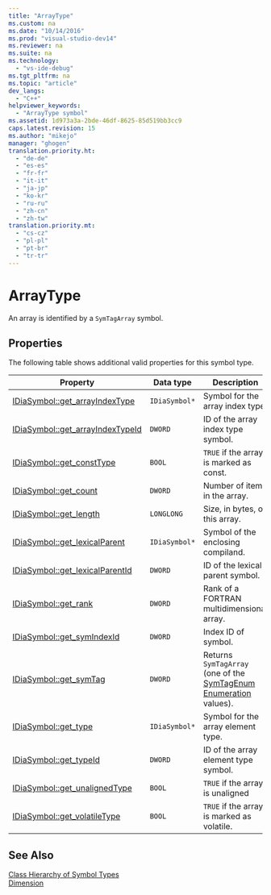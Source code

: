 ```yaml
---
title: "ArrayType"
ms.custom: na
ms.date: "10/14/2016"
ms.prod: "visual-studio-dev14"
ms.reviewer: na
ms.suite: na
ms.technology: 
  - "vs-ide-debug"
ms.tgt_pltfrm: na
ms.topic: "article"
dev_langs: 
  - "C++"
helpviewer_keywords: 
  - "ArrayType symbol"
ms.assetid: 1d973a3a-2bde-46df-8625-85d519bb3cc9
caps.latest.revision: 15
ms.author: "mikejo"
manager: "ghogen"
translation.priority.ht: 
  - "de-de"
  - "es-es"
  - "fr-fr"
  - "it-it"
  - "ja-jp"
  - "ko-kr"
  - "ru-ru"
  - "zh-cn"
  - "zh-tw"
translation.priority.mt: 
  - "cs-cz"
  - "pl-pl"
  - "pt-br"
  - "tr-tr"
---
```

# ArrayType
An array is identified by a `SymTagArray` symbol.  
  
## Properties  
 The following table shows additional valid properties for this symbol type.  
  
|Property|Data type|Description|  
|--------------|---------------|-----------------|  
|[IDiaSymbol::get_arrayIndexType](../debugger/idiasymbol--get_arrayindextype.md)|`IDiaSymbol*`|Symbol for the array index type.|  
|[IDiaSymbol::get_arrayIndexTypeId](../debugger/idiasymbol--get_arrayindextypeid.md)|`DWORD`|ID of the array index type symbol.|  
|[IDiaSymbol::get_constType](../debugger/idiasymbol--get_consttype.md)|`BOOL`|`TRUE` if the array is marked as const.|  
|[IDiaSymbol::get_count](../debugger/idiasymbol--get_count.md)|`DWORD`|Number of items in the array.|  
|[IDiaSymbol::get_length](../debugger/idiasymbol--get_length.md)|`LONGLONG`|Size, in bytes, of this array.|  
|[IDiaSymbol::get_lexicalParent](../debugger/idiasymbol--get_lexicalparent.md)|`IDiaSymbol*`|Symbol of the enclosing compiland.|  
|[IDiaSymbol::get_lexicalParentId](../debugger/idiasymbol--get_lexicalparentid.md)|`DWORD`|ID of the lexical parent symbol.|  
|[IDiaSymbol::get_rank](../debugger/idiasymbol--get_rank.md)|`DWORD`|Rank of a FORTRAN multidimensional array.|  
|[IDiaSymbol::get_symIndexId](../debugger/idiasymbol--get_symindexid.md)|`DWORD`|Index ID of symbol.|  
|[IDiaSymbol::get_symTag](../debugger/idiasymbol--get_symtag.md)|`DWORD`|Returns `SymTagArray` (one of the [SymTagEnum Enumeration](../debugger/symtagenum.md) values).|  
|[IDiaSymbol::get_type](../debugger/idiasymbol--get_type.md)|`IDiaSymbol*`|Symbol for the array element type.|  
|[IDiaSymbol::get_typeId](../debugger/idiasymbol--get_typeid.md)|`DWORD`|ID of the array element type symbol.|  
|[IDiaSymbol::get_unalignedType](../debugger/idiasymbol--get_unalignedtype.md)|`BOOL`|`TRUE` if the array is unaligned|  
|[IDiaSymbol::get_volatileType](../debugger/idiasymbol--get_volatiletype.md)|`BOOL`|`TRUE` if the array is marked as volatile.|  
  
## See Also  
 [Class Hierarchy of Symbol Types](../debugger/class-hierarchy-of-symbol-types.md)   
 [Dimension](../debugger/dimension.md)